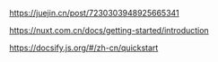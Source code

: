<https://juejin.cn/post/7230303948925665341>

<https://nuxt.com.cn/docs/getting-started/introduction>

<https://docsify.js.org/#/zh-cn/quickstart>

